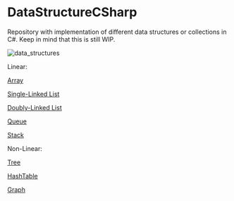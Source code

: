 # DataStructureCSharp
Repository with implementation of different data structures or collections in C#.
Keep in mind that this is still WIP.


![data_structures](https://github.com/danciuanitta/DataStructureCSharp/assets/38571093/7a337a6d-d8d9-4466-b128-f0858f20541e)

Linear:

[Array](https://github.com/danciuanitta/DataStructureCSharp/blob/main/CustomArray/README.md)


[Single-Linked List](https://github.com/danciuanitta/DataStructureCSharp/blob/main/LinkedList/README.md)

[Doubly-Linked List](https://github.com/danciuanitta/DataStructureCSharp/blob/main/DoublyLinkedList/README.md)


[Queue](https://github.com/danciuanitta/DataStructureCSharp/blob/main/CustomQueue/README.md)

[Stack](https://github.com/danciuanitta/DataStructureCSharp/blob/main/CustomStack/README.md)


Non-Linear:

[Tree](https://github.com/danciuanitta/DataStructureCSharp/blob/main/CustomBTree/README.md)

[HashTable](https://github.com/danciuanitta/DataStructureCSharp/blob/main/CustomHashTable/README.md)

[Graph](https://github.com/danciuanitta/DataStructureCSharp/blob/main/CustomGraph/README.md)

